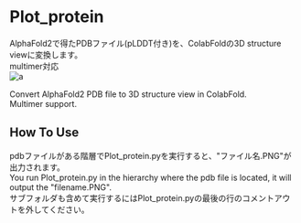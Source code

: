 # Plot_protein
 AlphaFold2で得たPDBファイル(pLDDT付き)を、ColabFoldの3D structure viewに変換します。  
 multimer対応  
 ![a](https://user-images.githubusercontent.com/44022497/162230215-625a9091-7bd0-4484-b77e-b20ecc3b0876.png)  
   
 Convert AlphaFold2 PDB file to 3D structure view in ColabFold.  
 Multimer support.  
   
## How To Use
 pdbファイルがある階層でPlot_protein.pyを実行すると、"ファイル名.PNG"が出力されます。  
 You run Plot_protein.py in the hierarchy where the pdb file is located, it will output the "filename.PNG".  
 サブフォルダも含めて実行するにはPlot_protein.pyの最後の行のコメントアウトを外してください。  